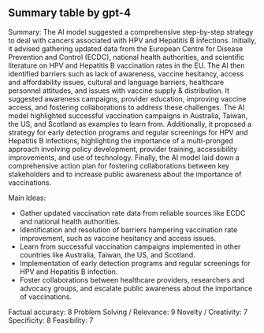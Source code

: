 ## Summary table by gpt-4
Summary: 
The AI model suggested a comprehensive step-by-step strategy to deal with cancers associated with HPV and Hepatitis B infections. Initially, it advised gathering updated data from the European Centre for Disease Prevention and Control (ECDC), national health authorities, and scientific literature on HPV and Hepatitis B vaccination rates in the EU. The AI then identified barriers such as lack of awareness, vaccine hesitancy, access and affordability issues, cultural and language barriers, healthcare personnel attitudes, and issues with vaccine supply & distribution. It suggested awareness campaigns, provider education, improving vaccine access, and fostering collaborations to address these challenges. The AI model highlighted successful vaccination campaigns in Australia, Taiwan, the US, and Scotland as examples to learn from. Additionally, it proposed a strategy for early detection programs and regular screenings for HPV and Hepatitis B infections, highlighting the importance of a multi-pronged approach involving policy development, provider training, accessibility improvements, and use of technology. Finally, the AI model laid down a comprehensive action plan for fostering collaborations between key stakeholders and to increase public awareness about the importance of vaccinations. 

Main Ideas: 
- Gather updated vaccination rate data from reliable sources like ECDC and national health authorities.
- Identification and resolution of barriers hampering vaccination rate improvement, such as vaccine hesitancy and access issues. 
- Learn from successful vaccination campaigns implemented in other countries like Australia, Taiwan, the US, and Scotland.
- Implementation of early detection programs and regular screenings for HPV and Hepatitis B infection.
- Foster collaborations between healthcare providers, researchers and advocacy groups, and escalate public awareness about the importance of vaccinations.

Factual accuracy: 8
Problem Solving / Relevance: 9
Novelty / Creativity: 7
Specificity: 8
Feasibility: 7